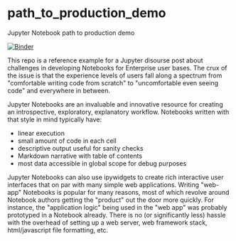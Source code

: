 # path_to_production_demo
Jupyter Notebook path to production demo

[![Binder](https://mybinder.org/badge_logo.svg)](https://mybinder.org/v2/gh/kafonek/path_to_production_demo/master)


This repo is a reference example for a Jupyter disourse post about challenges in developing Notebooks for Enterprise user bases.  The crux of the issue is that the experience levels of users fall along a spectrum from "comfortable writing code from scratch" to "uncomfortable even seeing code" and everywhere in between.

Jupyter Notebooks are an invaluable and innovative resource for creating an introspective, exploratory, explanatory workflow.  Notebooks written with that style in mind typically have:

 * linear execution
 * small amount of code in each cell
 * descriptive output useful for sanity checks
 * Markdown narrative with table of contents
 * most data accessible in global scope for debug purposes
 
Jupyter Notebooks can also use ipywidgets to create rich interactive user interfaces that on par with many simple web applications.  Writing "web-app" Notebooks is popular  for many reasons, most of which revolve around Notebook authors getting the "product" out the door more quickly.  For instance, the "application logic" being used in the "web app" was probably prototyped in a Notebook already.  There is no (or significantly less) hassle with the overhead of setting up a web server, web framework stack, html/javascript file formatting, etc.  

